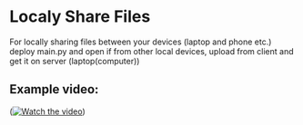 # Localy Share Files
For locally sharing files between your devices (laptop and phone etc.)
deploy main.py and open if from other local devices, upload from client and get it on server (laptop(computer)) 

## Example video: 

([![Watch the video](https://raw.githubusercontent.com/yourusername/yourrepository/main/thumbnail.jpg)](https://raw.githubusercontent.com/yourusername/yourrepository/main/video.mp4))
